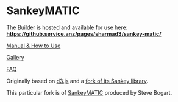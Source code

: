 # SankeyMATIC

The Builder is hosted and available for use here: **https://github.service.anz/pages/sharmad3/sankey-matic/**

[Manual & How to Use](http://sankeymatic.com/manual/)

[Gallery](http://sankeymatic.com/gallery/)

[FAQ](http://sankeymatic.com/faq/)

Originally based on [d3.js](http://d3js.org/) and a [fork of its Sankey library](https://github.com/nowthis/d3-plugin-captain-sankey).

This particular fork is of [SankeyMATIC](http://sankeymatic.com/) produced by Steve Bogart.

